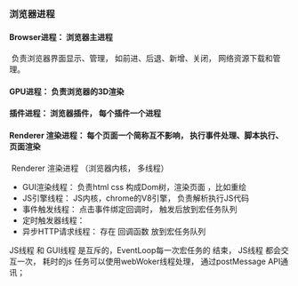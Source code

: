 ### 浏览器进程

#### Browser进程： 浏览器主进程

​  负责浏览器界面显示、管理， 如前进、后退、新增、关闭， 网络资源下载和管理。

#### GPU进程： 负责浏览器的3D渲染

#### 插件进程： 浏览器插件， 每个插件一个进程

#### Renderer 渲染进程： 每个页面一个简称互不影响， 执行事件处理、脚本执行、页面渲染

​ Renderer 渲染进程 （浏览器内核， 多线程）

- GUI渲染线程： 负责html css 构成Dom树，渲染页面 ，比如重绘
- JS引擎线程： JS内核，chrome的V8引擎， 负责解析执行JS代码
- 事件触发线程： 点击事件绑定回调时， 触发后放到宏任务队列
- 定时触发器线程：
- 异步HTTP请求线程： 存在 回调函数 放到宏任务队列

JS线程 和 GUI线程 是互斥的，EventLoop每一次宏任务的 结束， JS线程 都会交互一次， 耗时的js 任务可以使用webWoker线程处理， 通过postMessage API通讯；
